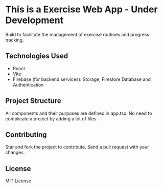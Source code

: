 # This is a Exercise Web App - Under Development

Build to facilitate the management of exercise routines and progress tracking.

## Technologies Used

- React
- Vite
- Firebase (for backend services): Storage, Firestore Database and Authentication

## Project Structure

All components and their purposes are defined in app.tsx.
No need to complicate a project by adding a lot of files.

## Contributing

Star and fork the project to contribute. Send a pull request with your changes.

## License

MIT License
